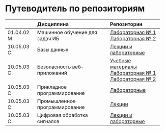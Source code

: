 # Путеводитель по репозиториям

|            | Дисциплина                     | Репозитории                                                   |
| ---------- | :----------------------------- | :------------------------------------------------------------ |
| 01.04.02 М | Машинное обучение для задач ИБ | [Лабораторная № 1](https://github.com/itsecd/ml-for-sec-lab1) <br/> [Лабораторная № 2](https://github.com/itsecd/ml-for-sec-lab2) |
| 10.05.03 С | Базы данных                    | [Лекции и лабораторные](https://github.com/itsecd/databases)  |
| 10.05.03 С | Безопасность веб-приложений    | [Учебные материалы](https://github.com/itsecd/websec) <br/> [Лабораторная № 1](https://github.com/itsecd/websec-1) <br/> [Лабораторная № 2](https://github.com/itsecd/websec-2) |
| 10.05.03 С | Прикладное программирование    | [Лабораторные](https://github.com/itsecd/python)              |
| 10.05.03 С | Промышленное программирование  | [Лекции](https://github.com/itsecd/dotnet)                    |
| 10.05.03 С | Цифровая обработка сигналов    | [Лекции и лабораторные](https://github.com/itsecd/dsp)        |
